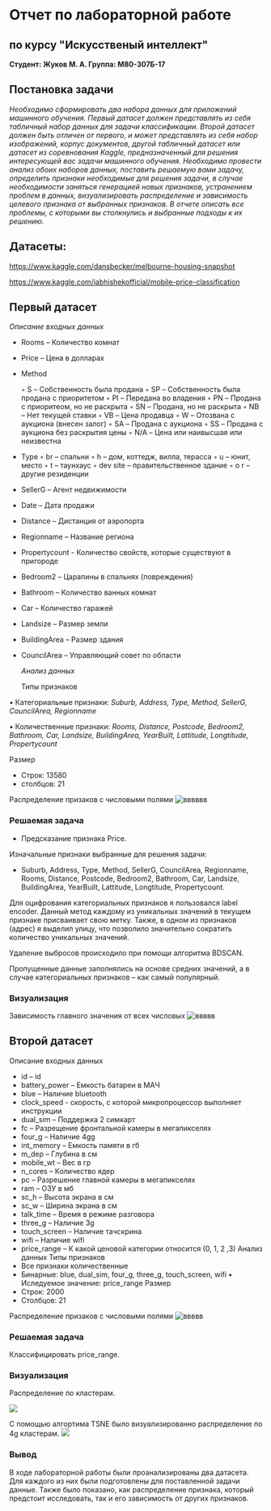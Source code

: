 # Отчет по лабораторной работе

## по курсу "Искусственый интеллект"

**Студент: Жуков М. А. Группа: М80-307Б-17**



## **Постановка задачи**

*Необходимо сформировать два набора данных для приложений машинного обучения. Первый датасет должен представлять из себя табличный набор данных для задачи классификации. Второй датасет должен быть отличен от первого, и может представлять из себя набор изображений, корпус документов, другой табличный датасет или датасет из соревнования Kaggle, предназначенный для решения интересующей вас задачи машинного обучения. Необходимо провести анализ обоих наборов данных, поставить решаемую вами задачу, определить признаки необходимые для решения задачи, в случае необходимости заняться генерацией новых признаков, устранением проблем в данных, визуализировать распределение и зависимость целевого признака от выбранных признаков. В отчете описать все проблемы, с которыми вы столкнулись и выбранные подходы к их решению.*

##  Датасеты:

 https://www.kaggle.com/dansbecker/melbourne-housing-snapshot 

https://www.kaggle.com/iabhishekofficial/mobile-price-classification 


## Первый датасет

 *Описание входных данных*

- Rooms – Количество комнат

- Price – Цена в долларах

- Method

  ◦ S – Собственность была продана
   ◦ SP – Собственность была продана с приоритетом ◦ PI – Передана во владения
   ◦ PN – Продана с приоритеом, но не раскрыта
   ◦ SN – Продана, но не раскрыта
   ◦ NB – Нет текущей ставки
   ◦ VB – Цена продавца
   ◦ W – Отозвана с аукциона (внесен залог)
   ◦ SA – Продана с аукциона
   ◦ SS – Продана с аукциона без раскрытия цены
   ◦ N/A – Цена или наивысшая или неизвестна

- Type
   ◦ br – спальни
   ◦ h – дом, коттедж, вилла, терасса
   ◦ u – юнит, место
   ◦ t – таунхаус
   ◦ dev site – правительственное здание ◦ o r – другие резиденции

- SellerG – Агент недвижимости

- Date – Дата продажи

- Distance – Дистанция от аэропорта

- Regionname – Название региона

- Propertycount - Количество свойств, которые существуют в пригороде

- Bedroom2 – Царапины в спальнях (повреждения)

- Bathroom – Количество ванных комнат

- Car – Количество гаражей

- Landsize – Размер земли

- BuildingArea – Размер здания

- CouncilArea – Управляющий совет по области

  *Анализ данных*

  Типы признаков

• Категориальные признаки: *Suburb, Address, Type, Method, SellerG, CouncilArea, Regionname*

• Количественные признаки: *Rooms, Distance, Postcode, Bedroom2, Bathroom, Car, Landsize, BuildingArea, YearBuilt, Lattitude, Longtitude, Propertycount*

Размер

- Строк: 13580
- столбцов: 21

Распределение призаков с числовыми полями
![вввввв](https://github.com/ZhukovMA/ML1/blob/master/Melbourn/melbourn1.png)

### Решаемая задача
- Предсказание признака Price.

Изначальные признаки выбранные для решения задачи:
- Suburb, Address, Type, Method, SellerG, CouncilArea, Regionname, Rooms, Distance, Postcode, Bedroom2, Bathroom, Car, Landsize, BuildingArea, YearBuilt, Lattitude, Longtitude, Propertycount.

Для оцифрования категориальных признаков я пользовался label encoder. Данный метод каждому из уникальных значений в текущем признаке присваивает свою метку. Также, в одном из признаков (адрес) я выделил улицу, что позволило значительно сократить количество уникальных значений.

Удаление выбросов происходило при помощи алгоритма BDSCAN.

Пропущенные данные заполнялись на основе средних значений, а в случае категориальных признаков – как самый популярный.

### Визуализация

Зависимость главного значения от всех числовых
![ввввв](https://github.com/ZhukovMA/ML1/blob/master/Melbourn/melbourn2.png)

## Второй датасет

Описание входных данных
- id – id
- battery_power – Емкость батареи в МАЧ
- blue – Наличие bluetooth
- clock_speed - скорость, с которой микропроцессор выполняет инструкции
- dual_sim – Поддержка 2 симкарт
- fc – Разрещение фронтальной камеры в мегапикселях
- four_g – Наличие 4gg
- int_memory – Емкость памяти в гб
- m_dep – Глубина в см
- mobile_wt – Вес в гр
- n_cores – Количество ядер
- pc – Разрешение главной камеры в мегапикселях
- ram – ОЗУ в мб
- sc_h – Высота экрана в см
- sc_w – Ширина экрана в см
- talk_time – Время в режиме разговора
- three_g – Наличие 3g
- touch_screen – Наличие тачскрина
- wifi – Наличие wifi
- price_range – К какой ценовой категории относится (0, 1, 2 ,3)
Анализ данных
Типы признаков
- Все признаки количественные
- Бинарные: blue, dual_sim, four_g, three_g, touch_screen, wifi • Иследуемое значение: price_range
Размер
- Строк: 2000
- Столбцов: 21

Распределение призаков с числовыми полями
![ввввв](https://github.com/ZhukovMA/ML1/blob/master/Mobile/Mobile1.png)

### Решаемая задача
Классифицировать price_range.

### Визуализация

Распределение по кластерам.

![](https://github.com/ZhukovMA/ML1/blob/master/Mobile/Mobile2.png)

С помощью алгортима TSNE было визуализированно распределение по 4g кластерам.
![](https://github.com/ZhukovMA/ML1/blob/master/Mobile/Mobile3.png)

### Вывод
В ходе лабораторной работы были проанализированы два датасета. Для каждого из них были подготовлены для поставленной задачи данные. Также было показано, как распределение признака, который предстоит исследовать, так и его зависимость от других признаков.
